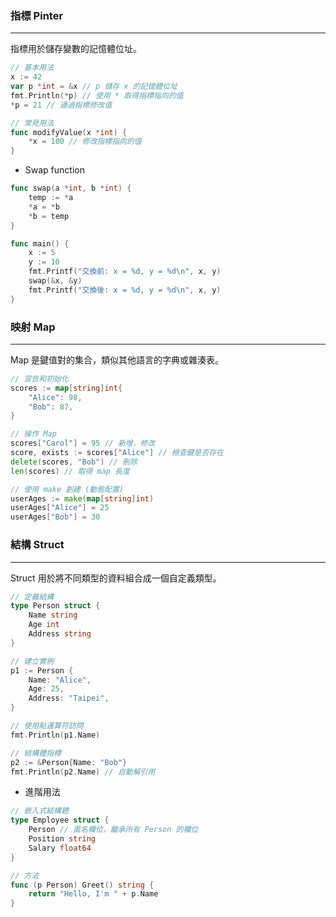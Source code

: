 
### 指標 Pinter
---
指標用於儲存變數的記憶體位址。
```go
// 基本用法
x := 42
var p *int = &x // p 儲存 x 的記憶體位址
fmt.Println(*p) // 使用 * 取得指標指向的值
*p = 21 // 通過指標修改值

// 常見用法
func modifyValue(x *int) {
	*x = 100 // 修改指標指向的值
}
```
- Swap function
```go
func swap(a *int, b *int) {
	temp := *a
	*a = *b
	*b = temp
}

func main() {
	x := 5
	y := 10
	fmt.Printf("交換前: x = %d, y = %d\n", x, y)
	swap(&x, &y)
	fmt.Printf("交換後: x = %d, y = %d\n", x, y)
}
```
### 映射 Map
---
Map 是鍵值對的集合，類似其他語言的字典或雜湊表。
```go
// 宣告和初始化
scores := map[string]int{
	"Alice": 98,
	"Bob": 87,
}

// 操作 Map
scores["Carol"] = 95 // 新增、修改
score, exists := scores["Alice"] // 檢查鍵是否存在
delete(scores, "Bob") // 刪除
len(scores) // 取得 map 長度

// 使用 make 創建 (動態配置)
userAges := make(map[string]int)
userAges["Alice"] = 25
userAges["Bob"] = 30
```
### 結構 Struct
---
Struct 用於將不同類型的資料組合成一個自定義類型。
```go
// 定義結構
type Person struct {
	Name string
	Age int
	Address string
}

// 建立實例
p1 := Person {
	Name: "Alice",
	Age: 25,
	Address: "Taipei",
}

// 使用點運算符訪問
fmt.Println(p1.Name)

// 結構體指標
p2 := &Person{Name: "Bob"}
fmt.Println(p2.Name) // 自動解引用
```
- 進階用法
```go
// 嵌入式結構體
type Employee struct {
	Person // 匿名欄位，繼承所有 Person 的欄位
	Position string
	Salary float64
}

// 方法
func (p Person) Greet() string {
	return "Hello, I'm " + p.Name
}
```